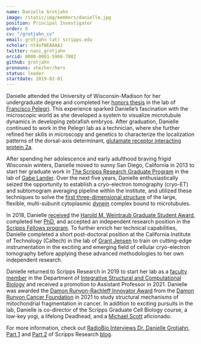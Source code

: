 ```yaml
---
name: Danielle Grotjahn
image: /static/img/members/danielle.jpg
position: Principal Investigator
order: 0
cv: "/grotjahn_cv"
email: grotjahn (at) scripps.edu
scholar: nt4ofWEAAAAJ
twitter: nani_grotjahn
orcid: 0000-0001-5908-7882
github: grotjahn
pronouns: she/her/hers
status: leader
startdate: 2019-02-01
---
```

Danielle attended the University of Wisconsin-Madison for her undergraduate degree and completed her [honors thesis](https://cals.wisc.edu/academics/undergraduate-students/outside-the-classroom/honors-program/honors-in-research/)  in the lab of [Francisco Pelegri](https://pelegri.webhosting.cals.wisc.edu/). This experience sparked Danielle’s fascination with the microscopic world as she developed a system to visualize microtubule dynamics in developing zebrafish embryos. After graduation, Danielle continued to work in the Pelegri lab as a technician, where she further refined her skills in microscopy and genetics to characterize the localization patterns of the dorsal-axis determinant, [glutamate receptor interacting protein 2a](https://www.ncbi.nlm.nih.gov/pubmed/24967891).


After spending her adolescence and early adulthood braving frigid Wisconsin winters, Danielle moved to sunny San Diego, California in 2013 to start her graduate work in [The Scripps Research Graduate Program](https://education.scripps.edu/graduate/doctoral-program/) in the lab of [Gabe Lander](http://www.lander-lab.com/). Over the next five years, Danielle enthusiastically seized the opportunity to establish a cryo-electron tomography (cryo-ET) and subtomogram averaging pipeline within the institute, and utilized these techniques to solve the [first three-dimensional structure](https://www.ncbi.nlm.nih.gov/pubmed/29416113) of the large, flexible, multi-subunit cytoplasmic [dynein](https://www.ncbi.nlm.nih.gov/pubmed/31285262) complex bound to microtubules.



In 2018, Danielle [received](https://education.scripps.edu/graduate/about-the-graduate-school/statistics/?tab-3-contact=1) the [Harold M. Weintraub Graduate Student Award](https://www.fredhutch.org/en/news/releases/2018/03/fred-hutch-announces-2018-harold-m-weintraub-graduate-student-award-recipients.html), completed her [PhD](https://education.scripps.edu/alumni/graduating-class-profiles/class-of-2018/), and accepted an independent research position in the [Scripps Fellows program](https://www.scripps.edu/news-and-events/press-room/2018/20181107-scripps-fellows-program.html). To further enrich her technical capabilities, Danielle completed a short post-doctoral position at the California Institute of Technology (Caltech) in the lab of [Grant Jensen](https://jensenlab.caltech.edu/people/) to train on cutting-edge instrumentation in the exciting and emerging field of cellular cryo-electron tomography before applying these advanced methodologies to her own independent research.


Danielle returned to Scripps Research in 2019 to start her lab as a [faculty member](https://www.scripps.edu/faculty/grotjahn/) in the Department of [Integrative Structural and Computational Biology](https://www.scripps.edu/science-and-medicine/research-departments/integrative-structural-and-computational-biology/) and received a promotion to Assistant Professor in 2021. Danielle was awarded the [Damon Runyon-Rachleff Innovator Award](https://www.scripps.edu/news-and-events/blog/read/index.php?id=577) from the [Damon Runyon Cancer Foundation](https://www.damonrunyon.org/news/entries/6071) in 2021 to study structural mechanisms of mitochondrial fragmentation in cancer. In addition to exciting pursuits in the lab, Danielle is co-director of the Scripps Graduate Cell Biology course, a low-key yogi, a lifelong Deadhead, and a [Michael Scott](https://www.indiewire.com/2015/03/the-office-10-years-later-why-michael-scott-is-one-of-the-most-original-characters-of-all-time-248114/) aficionado. 


For more information, check out [RadioBio Interviews Dr. Danielle Grotjahn](https://soundcloud.com/user-386034408/radiobio-interviews-dr-danielle-grotjahn), [Part 1](https://www.scripps.edu/news-and-events/blog/read/index.php?id=555) and [Part 2](https://www.scripps.edu/news-and-events/blog/read/index.php?id=556) of Scripps Research [blog](https://www.scripps.edu/news-and-events/blog/).
